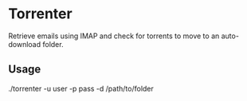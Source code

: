 # Torrenter

Retrieve emails using IMAP and check for torrents to move to an auto-download folder.

## Usage

./torrenter -u user -p pass -d /path/to/folder
